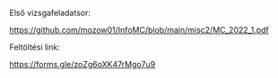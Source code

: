 Első vizsgafeladatsor:

https://github.com/mozow01/InfoMC/blob/main/misc2/MC_2022_1.pdf

Feltöltési link: 

https://forms.gle/zoZg6oXK47rMgo7u9
